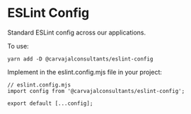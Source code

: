 # ESLint Config

Standard ESLint config across our applications.

To use:

```
yarn add -D @carvajalconsultants/eslint-config
```

Implement in the eslint.config.mjs file in your project:

```
// eslint.config.mjs
import config from '@carvajalconsultants/eslint-config';

export default [...config];
```
